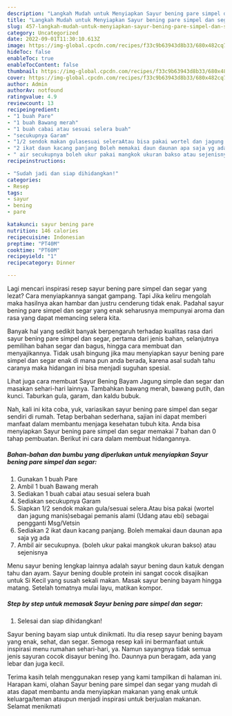 ```yaml
---
description: "Langkah Mudah untuk Menyiapkan Sayur bening pare simpel dan segar yang Enak Banget, Buat Buka Puasa Sempurna"
title: "Langkah Mudah untuk Menyiapkan Sayur bening pare simpel dan segar yang Enak Banget, Buat Buka Puasa Sempurna"
slug: 457-langkah-mudah-untuk-menyiapkan-sayur-bening-pare-simpel-dan-segar-yang-enak-banget-buat-buka-puasa-sempurna
category: Uncategorized
date: 2022-09-01T11:30:10.613Z
image: https://img-global.cpcdn.com/recipes/f33c9b63943d8b33/680x482cq70/sayur-bening-pare-simpel-dan-segar-foto-resep-utama.jpg
hideToc: false
enableToc: true
enableTocContent: false
thumbnail: https://img-global.cpcdn.com/recipes/f33c9b63943d8b33/680x482cq70/sayur-bening-pare-simpel-dan-segar-foto-resep-utama.jpg
cover: https://img-global.cpcdn.com/recipes/f33c9b63943d8b33/680x482cq70/sayur-bening-pare-simpel-dan-segar-foto-resep-utama.jpg
author: Admin
authorAv: notfound
ratingvalue: 4.9
reviewcount: 13
recipeingredient:
- "1 buah Pare"
- "1 buah Bawang merah"
- "1 buah cabai atau sesuai selera buah"
- "secukupnya Garam"
- "1/2 sendok makan gulasesuai seleraAtau bisa pakai wortel dan jagung manissebagai pemanis alami Udang atau ebi sebagai pengganti MsgVetsin"
- "2 ikat daun kacang panjang Boleh memakai daun daunan apa saja yg ada"
- " air secukupnya boleh ukur pakai mangkok ukuran bakso atau sejenisnya"
recipeinstructions:

- "Sudah jadi dan siap dihidangkan!"
categories:
- Resep
tags:
- sayur
- bening
- pare

katakunci: sayur bening pare 
nutrition: 146 calories
recipecuisine: Indonesian
preptime: "PT40M"
cooktime: "PT60M"
recipeyield: "1"
recipecategory: Dinner

---
```



Lagi mencari inspirasi resep sayur bening pare simpel dan segar yang lezat? Cara menyiapkannya sangat gampang. Tapi Jika keliru mengolah maka hasilnya akan hambar dan justru cenderung tidak enak. Padahal sayur bening pare simpel dan segar yang enak seharusnya mempunyai aroma dan rasa yang dapat memancing selera kita.


Banyak hal yang sedikit banyak berpengaruh terhadap kualitas rasa dari sayur bening pare simpel dan segar, pertama dari jenis bahan, selanjutnya pemilihan bahan segar dan bagus, hingga cara membuat dan menyajikannya. Tidak usah bingung jika mau menyiapkan sayur bening pare simpel dan segar enak di mana pun anda berada, karena asal sudah tahu caranya maka hidangan ini bisa menjadi suguhan spesial.

Lihat juga cara membuat Sayur Bening Bayam Jagung simple dan segar dan masakan sehari-hari lainnya. Tambahkan bawang merah, bawang putih, dan kunci. Taburkan gula, garam, dan kaldu bubuk.


Nah, kali ini kita coba, yuk, variasikan sayur bening pare simpel dan segar sendiri di rumah. Tetap berbahan sederhana, sajian ini dapat memberi manfaat dalam membantu menjaga kesehatan tubuh kita. Anda bisa menyiapkan Sayur bening pare simpel dan segar memakai 7 bahan dan 0 tahap pembuatan. Berikut ini cara dalam membuat hidangannya.

<!--inarticleads1-->

##### Bahan-bahan dan bumbu yang diperlukan untuk menyiapkan Sayur bening pare simpel dan segar:

1. Gunakan 1 buah Pare
1. Ambil 1 buah Bawang merah
1. Sediakan 1 buah cabai atau sesuai selera buah
1. Sediakan secukupnya Garam
1. Siapkan 1/2 sendok makan gula/sesuai selera.Atau bisa pakai (wortel dan jagung manis)sebagai pemanis alami (Udang atau ebi) sebagai pengganti Msg/Vetsin
1. Sediakan 2 ikat daun kacang panjang. Boleh memakai daun daunan apa saja yg ada
1. Ambil  air secukupnya. (boleh ukur pakai mangkok ukuran bakso) atau sejenisnya


Menu sayur bening lengkap lainnya adalah sayur bening daun katuk dengan tahu dan ayam. Sayur bening double protein ini sangat cocok disajikan untuk Si Kecil yang susah sekali makan. Masak sayur bening bayam hingga matang. Setelah tomatnya mulai layu, matikan kompor. 

<!--inarticleads2-->

##### Step by step untuk memasak Sayur bening pare simpel dan segar:


1. Selesai dan siap dihidangkan!

Sayur bening bayam siap untuk dinikmati. Itu dia resep sayur bening bayam yang enak, sehat, dan segar. Semoga resep kali ini bermanfaat untuk inspirasi menu rumahan sehari-hari, ya. Namun sayangnya tidak semua jenis sayuran cocok disayur bening lho. Daunnya pun beragam, ada yang lebar dan juga kecil. 

Terima kasih telah menggunakan resep yang kami tampilkan di halaman ini. Harapan kami, olahan Sayur bening pare simpel dan segar yang mudah di atas dapat membantu anda menyiapkan makanan yang enak untuk keluarga/teman ataupun menjadi inspirasi untuk berjualan makanan. Selamat menikmati
